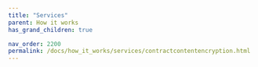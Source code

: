 ```yaml
---
title: "Services"
parent: How it works
has_grand_children: true

nav_order: 2200
permalink: /docs/how_it_works/services/contractcontentencryption.html
---
```

